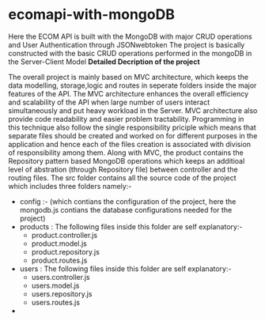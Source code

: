 # ecomapi-with-mongoDB
 Here the ECOM API is built with the MongoDB with major CRUD operations and User Authentication through JSONwebtoken
 The project is basically constructed with the basic CRUD operations performed in the mongoDB in the Server-Client Model
 <b>Detailed Decription of the project</b>
 <p>The overall project is mainly based on MVC architecture, which keeps the data modelling, storage,logic and routes in seperate folders inside the major features of the API. The MVC architecture enhances the overall efficiency and scalability of the API when large number of users interact simultaneously and put heavy workload in the Server.
 MVC architecture also provide code readability and easier problem tractability. Programming in this technique also follow the single responsibility priciple which means that separate files should be created and worked on for different purposes in the application and hence each of the files creation is associated with division of responsibility among them.
 Along with MVC, the product contains the Repository pattern based MongoDB operations which keeps an additioal level of abstration (through Repository file) between controller and the
 routing files. 
 The src folder contains all the source code of the project which includes three folders namely:-
 <ul>
 <li>config :- (which contians the configuration of the project, here the mongodb.js contians the database configurations needed for the project)</li>
  <li>products : The following files inside this folder are self explanatory:-
  <ul>
  <li>product.controller.js</li>
    <li>product.model.js</li>
      <li>product.repository.js</li>
        <li>product.routes.js</li>
  </ul>
  </li>
   <li>users : The following files inside this folder are self explanatory:-
  <ul>
  <li>users.controller.js</li>
    <li>users.model.js</li>
      <li>users.repository.js</li>
        <li>users.routes.js</li>
  </ul>
  </li>
   <li></li>
 </ul>
  </p>